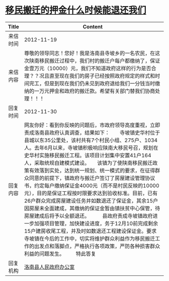 # <a href="http://www.shangluo.gov.cn/zmhd/ldxxxx.jsp?urltype=leadermail.LeaderMailContentUrl&wbtreeid=1112&leadermailid=1477">移民搬迁的押金什么时候能退还我们</a>
| Title |                                                                                                                                                                                                                                              Content                                                                                                                                                                                                                                               |
|:-----:|----------------------------------------------------------------------------------------------------------------------------------------------------------------------------------------------------------------------------------------------------------------------------------------------------------------------------------------------------------------------------------------------------------------------------------------------------------------------------------------------------|
| 来信时间  | 2012-11-19                                                                                                                                                                                                                                                                                                                                                                                                                                                                                         |
| 来信内容  | 尊敬的领导同志！您好！我是洛南县寺坡乡的一名农民，在这次陕南移民搬迁过程中，我们村的搬迁户每户都缴纳了，保证金壹万元（10000）元，我们不知道政府这样的行为是否合理？？况且直至现在我们的房子已经按照政府规定的样式和时间完工，但是到现在我们仍未见到政府退给我们一分钱当时缴纳的一万元押金和政府的搬迁款。希望有关部门替我们协商处理！！！                                                                                                                                                                                                                                                                                                                            |
| 回复时间  | 2012-11-30                                                                                                                                                                                                                                                                                                                                                                                                                                                                                         |
| 回复内容  | 网友你好：看到你反映的问题后，市政府领导高度重视，立即责成洛南县政府认真调查，结果如下：　　寺坡镇史华村位于县城以东35公里处，该村共有7个村民小组、275户、1034人。去年6月以来，寺坡镇积极响应陕南大移民号召，规划在史华村实施移民搬迁工程。该项目计划集中安置41户164人，采取统规自建模式建设。　　该镇为了使陕南移民搬迁政策有效落到实处，达到统一规划、统一模式的要求，在征得群众同意的前提下，镇政府与搬迁户签订了房屋建设管理协议书，约定每户缴纳保证金4000元（而不是村民反映的10000元），目的是保证工程按时限要求达到验收标准。目前，已有26户群众完成房屋建设任务并如数退还了保证金，其余15户因房屋未全面建成，其缴纳的保证金暂由镇扶贫中心保管，待房屋建成后将予以全额退还。  　　县政府责成寺坡镇政府进一步加强项目管理，加快建设进度，务于12月10前完成剩余15户建房收尾工程，并及时如数退还工程建设保证金。要求寺坡镇在今后的工作中，切实将维护群众利益作为移民搬迁工作的出发点和落脚点，严格执行各项政策，严防各种损害群众利益的问题发生。 　　特此答复 |
| 回复机构  | <a href="../../category/agencies/洛南县人民政府办公室.md">洛南县人民政府办公室</a>                                                                                                                                                                                                                                                                                                                                                                                                                                     |